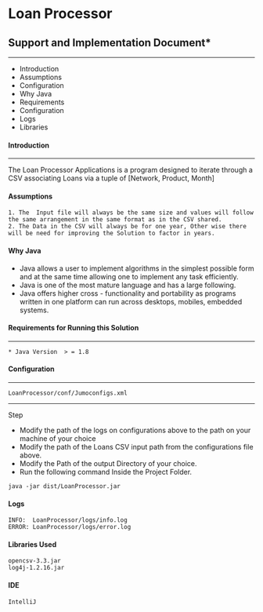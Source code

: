 # Loan Processor

## Support and Implementation Document*
----
   
 * Introduction
 * Assumptions
 * Configuration
 * Why Java
 * Requirements
 * Configuration
 * Logs
 * Libraries
 



####  Introduction
---
The Loan Processor Applications is a program designed to iterate through a CSV associating Loans via a tuple of [Network, Product, Month]

#### Assumptions
	1. The  Input file will always be the same size and values will follow the same arrangement in the same format as in the CSV shared.
	2. The Data in the CSV will always be for one year, Other wise there will be need for improving the Solution to factor in years.
	
#### Why Java 
- Java allows a user to implement algorithms in the simplest possible form and at the same time allowing one to implement any 
task efficiently.
- Java is one of the most mature language and has a large following.
- Java offers higher cross - functionality and portability as programs written in one platform can run across desktops, mobiles, embedded systems.


####  Requirements for Running this Solution
---

	* Java Version  > = 1.8  
	

#### Configuration
----
```
LoanProcessor/conf/Jumoconfigs.xml

```
----
Step 
- Modify the path of the logs on configurations above to the path on your machine of your choice
- Modify the path of the Loans CSV input path from the configurations file above. 
- Modify the Path of the output Directory of your choice.
- Run the following command Inside the Project Folder.

```
java -jar dist/LoanProcessor.jar

```

#### Logs
```
INFO:  LoanProcessor/logs/info.log
ERROR: LoanProcessor/logs/error.log

```

#### Libraries Used

```
opencsv-3.3.jar
log4j-1.2.16.jar
```

#### IDE
```
IntelliJ
```
